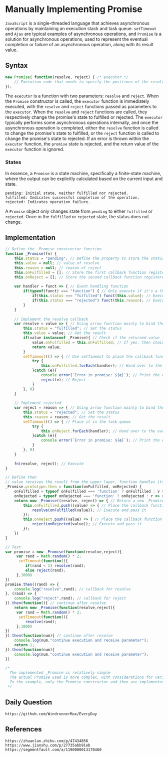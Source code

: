 # Manually Implementing Promise
`JavaScript` is a single-threaded language that achieves asynchronous operations by maintaining an execution stack and task queue. `setTimeout` and `Ajax` are typical examples of asynchronous operations, and `Promise` is a solution for asynchronous operations, used to represent the eventual completion or failure of an asynchronous operation, along with its result value.

## Syntax

```javascript
new Promise( function(resolve, reject) { /* executor */
    // Execution code that needs to specify the positions of the resolve and reject callbacks
});
```

The `executor` is a function with two parameters: `resolve` and `reject`. When the `Promise` constructor is called, the `executor` function is immediately executed, with the `resolve` and `reject` functions passed as parameters to the `executor`. When the `resolve` and `reject` functions are called, they respectively change the promise's state to fulfilled or rejected. The `executor` typically performs some asynchronous operations internally, and once the asynchronous operation is completed, either the `resolve` function is called to change the promise's state to fulfilled, or the `reject` function is called to change the promise's state to rejected. If an error is thrown within the `executor` function, the `promise` state is rejected, and the return value of the `executor` function is ignored.

### States
In essence, a `Promise` is a state machine, specifically a finite-state machine, where the output can be explicitly calculated based on the current input and state.
```
pending: Initial state, neither fulfilled nor rejected.
fulfilled: Indicates successful completion of the operation.
rejected: Indicates operation failure.
```

A `Promise` object only changes state from `pending` to either `fulfilled` or `rejected`. Once in the `fulfilled` or `rejected` state, the status does not change.

## Implementation

```javascript
// Define the _Promise constructor function
function _Promise(fn) {
    this.status = "pending"; // Define the property to store the status // Give the initial status as pending
    this.value = null; // value of resolve
    this.reason = null; // reason of reject
    this.onFulfilled = []; // Store the first callback function registered in the then method
    this.onReject = []; // Store the second callback function registered in the then method
    
    var handler = funct => { // Event handling function
        if(typeof(funct) === "function") { // Only execute if it's a function
            if(this.status === "fulfilled") funct(this.value); // Execute and pass the value
            if(this.status === "rejected") funct(this.reason); // Execute and pass the reason
        }
    }
    
    // Implement the resolve callback
    var resolve = value => { // Using arrow function mainly to bind the this keyword
        this.status = "fulfilled"; // Set the status
        this.value = value; // Get the result
        if(value instanceof _Promise){ // Check if the returned value is an instance of Promise
            value.onFulfilled = this.onFulfilled; // If yes, then chain call it
            return value;
        } 
        setTimeout(() => { // Use setTimeout to place the callback function in the task queue, not blocking the main thread, execute asynchronously. In reality, the promise's callback is placed in the microqueue, while the setTimeout's callback is placed in the macroqueue
            try {
                this.onFulfilled.forEach(handler); // Hand over to the event handler
            }catch (e){
                console.error(`Error in promise: ${e}`); // Print the exception
                reject(e); // Reject
            }
        }, 0)
    }
    
    // Implement rejected
    var reject = reason => { // Using arrow function mainly to bind the this keyword
        this.status = "rejected"; // Set the status
        this.reason = reason; // Get the result
        setTimeout(() => { // Place it in the task queue
            try {
                this.onReject.forEach(handler); // Hand over to the event handler
            }catch (e){
                console.error(`Error in promise: ${e}`); // Print the exception
            }
        }, 0)
    }
    
    fn(resolve, reject); // Execute
}

// Define then
// value receives the result from the upper layer, function handles its own logic, and return it to the lower layer
_Promise.prototype.then = function(onFulfilled, onRejected) {
    onFulfilled = typeof onFulfilled === 'function' ? onFulfilled : v => v; // Convert to a function
    onRejected = typeof onRejected === 'function' ? onRejected : r => r; // Convert to a function
    return new _Promise((resolve, reject) => { // Return a new _Promise
        this.onFulfilled.push((value) => { // Place the callback function on onFulfilled
            resolve(onFulfilled(value)); // Execute and pass it
        });
        this.onReject.push((value) => { // Place the callback function on onReject
            reject(onRejected(value)); // Execute and pass it
        });
    })
}
```

```javascript
// Test
var promise = new _Promise(function(resolve,reject){
     var rand = Math.random() * 2;
      setTimeout(function(){
         if(rand < 1) resolve(rand);
         else reject(rand);
     },1000)
})
promise.then((rand) => {
    console.log("resolve",rand); // callback for resolve
}, (rand) => {
    console.log("reject",rand); // callback for reject
}).then(function(){ // continue after resolve
    return new _Promise(function(resolve,reject){
     var rand = Math.random() * 2;
      setTimeout(function(){
         resolve(rand);
     },1000)
})
}).then(function(num){ // continue after resolve
    console.log(num,"continue execution and receive parameter");
    return 1;
}).then(function(num){
    console.log(num,"continue execution and receive parameter");
})

/*
  The implemented _Promise is relatively simple
  The actual Promise used is more complex, with considerations for various situations
  In the example, only the Promise constructor and then are implemented. In practice, there are also implementations for catch, Promise.all, Promise.race, Promise.resolve, Promise.reject, etc.
 */
```

## Daily Question

```
https://github.com/WindrunnerMax/EveryDay
```


## References

```
https://zhuanlan.zhihu.com/p/47434856
https://www.jianshu.com/p/27735abb91eb
https://segmentfault.com/a/1190000013170460
```
